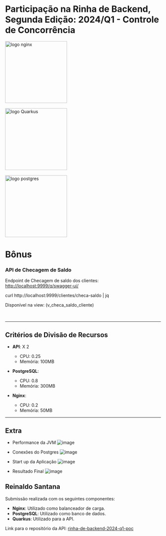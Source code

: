 # Participação na Rinha de Backend, Segunda Edição: 2024/Q1 - Controle de Concorrência

<img src="https://upload.wikimedia.org/wikipedia/commons/c/c5/Nginx_logo.svg" alt="logo nginx" width="200" height="auto">
<br /><br />
<img src="https://hermes.dio.me/articles/cover/a722bd8a-4f4b-4327-b4df-2608448bb4b1.jpg" alt="logo Quarkus" width="200" height="auto">
<br /><br />
<img src="https://upload.wikimedia.org/wikipedia/commons/2/29/Postgresql_elephant.svg" alt="logo postgres" width="200" height="auto">

<br />

# Bônus

### API de Checagem de Saldo

Endpoint de Checagem de saldo dos clientes: [http://localhost:9999/q/swagger-ui/](http://localhost:9999/q/swagger-ui/)

curl http://localhost:9999/clientes/checa-saldo | jq

Disponível na view: (v_checa_saldo_cliente)

<br />

---

## Critérios de Divisão de Recursos

- **API**: X 2
  - CPU: 0.25
  - Memória: 100MB

- **PostgreSQL**:
  - CPU: 0.8
  - Memória: 300MB

- **Nginx**:
  - CPU: 0.2
  - Memória: 50MB

---


## Extra

- Performance da JVM
![image](https://github.com/zsantana/rinha-de-backend-2024-java-q1/assets/17239827/a56622a2-139f-4789-be31-5aa5275a4b05)


- Conexões do Postgres
  ![image](https://github.com/zsantana/rinha-de-backend-2024-java-q1/assets/17239827/50751dd9-9b75-4f78-8d05-6f75d90838bf)

- Start up da Aplicação
  ![image](https://github.com/zsantana/rinha-de-backend-2024-java-q1/assets/17239827/8c66fcb7-0330-441e-a159-acf5b413f195)

- Resultado Final
  ![image](https://github.com/zsantana/rinha-de-backend-2024-java-q1/assets/17239827/a5852706-a3cd-4142-9cd7-34dbd6b18e08)


## Reinaldo Santana

Submissão realizada com os seguintes componentes:

- **Nginx**: Utilizado como balanceador de carga.
- **PostgreSQL**: Utilizado como banco de dados.
- **Quarkus**: Utilizado para a API.

Link para o repositório da API: [rinha-de-backend-2024-q1-poc](https://github.com/zanfranceschi/rinha-de-backend-2024-q1-poc)
